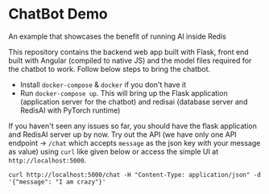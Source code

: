 # ChatBot Demo
An example that showcases the benefit of running AI inside Redis


This repository contains the backend web app built with Flask, front end built with Angular (compiled to native JS) and the model files required for the chatbot to work. Follow below steps to bring the chatbot.

- Install `docker-compose` & `docker` if you don't have it
- Run `docker-compose up`. This will bring up the Flask application (application server for the chatbot) and redisai (database server and RedisAI with PyTorch runtime)

If you haven't seen any issues so far, you should have the flask application and RedisAI server up by now. Try out the API (we have only one API endpoint -> `/chat` which accepts `message` as the json key with your message as value) using `curl` like given below or access the simple UI at `http://localhost:5000`.

```
curl http://localhost:5000/chat -H "Content-Type: application/json" -d '{"message": "I am crazy"}'
```

